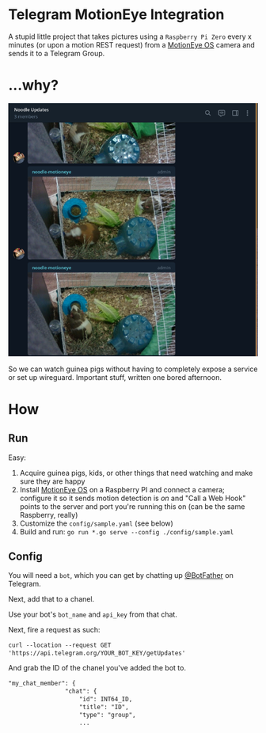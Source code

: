 # Telegram MotionEye Integration

A stupid little project that takes pictures using a `Raspberry Pi Zero` every x minutes (or upon a motion REST request) from a [MotionEye OS](https://github.com/ccrisan/motioneyeos) camera and sends it to a Telegram Group.

# ...why?
![docs/noodle_bot.png](docs/noodle_bot.png)

So we can watch guinea pigs without having to completely expose a service or set up wireguard. Important stuff, written one bored afternoon.

# How

## Run
Easy:
1. Acquire guinea pigs, kids, or other things that need watching and make sure they are happy 
1. Install [MotionEye OS](https://github.com/ccrisan/motioneyeos) on a Raspberry PI and connect a camera; configure it so it sends motion detection is *on* and "Call a Web Hook" points to the server and port you're running this on (can be the same Raspberry, really)
1. Customize the `config/sample.yaml` (see below)
1. Build and run: `go run *.go serve --config ./config/sample.yaml`

## Config
You will need a `bot`, which you can get by chatting up [@BotFather](https://t.me/botfather) on Telegram.

Next, add that to a chanel.

Use your bot's `bot_name` and `api_key` from that chat.

Next, fire a request as such:
```
curl --location --request GET 'https://api.telegram.org/YOUR_BOT_KEY/getUpdates'
```

And grab the ID of the chanel you've added the bot to.

```
"my_chat_member": {
                "chat": {
                    "id": INT64_ID,
                    "title": "ID",
                    "type": "group",
                    ...
```